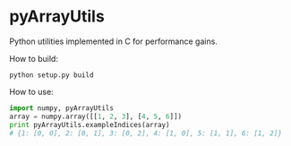 # pyArrayUtils
Python utilities implemented in C for performance gains.

How to build:
```
python setup.py build
```

How to use:
```python
import numpy, pyArrayUtils
array = numpy.array([[1, 2, 3], [4, 5, 6]])
print pyArrayUtils.exampleIndices(array)
# {1: [0, 0], 2: [0, 1], 3: [0, 2], 4: [1, 0], 5: [1, 1], 6: [1, 2]}
```

